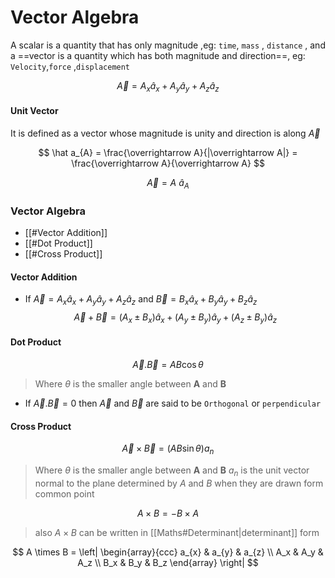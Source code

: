 # Vector Algebra
A scalar is a quantity that has only magnitude ,eg: `time`, `mass` , `distance` , and a ==vector is a quantity which has both magnitude and direction==, eg: `Velocity`,`force` ,`displacement`

$$
\overrightarrow A =A_{x}\hat a_{x}+A_{y}\hat a_{y}+A_{z}\hat a_{z}
$$
#### Unit Vector
It is defined as a vector whose magnitude is unity and direction is along $\overrightarrow A$

$$
\hat a_{A} = \frac{\overrightarrow A}{|\overrightarrow A|} = \frac{\overrightarrow A}{\overrightarrow A} 
$$

$$
\overrightarrow A = A\  \hat a_{A}
$$

### Vector Algebra
- [[#Vector Addition]]
- [[#Dot Product]]
- [[#Cross Product]]

#### Vector Addition
- If $\overrightarrow A = A_{x}\hat a_{x}+A_{y}\hat a_{y}+A_{z}\hat a_{z}$ and $\overrightarrow B = B_{x}\hat a_{x}+B_{y}\hat a_{y}+B_{z}\hat a_{z}$
$$
\overrightarrow A +\overrightarrow B = (A_{x} \pm B_{x})\hat a_{x}+(A_{y} \pm B_{y})\hat a_{y}+(A_{z} \pm B_{y })\hat a_{z}
$$



#### Dot Product
$$
\overrightarrow A . \overrightarrow B  = AB \cos\theta 
$$
> Where $\theta$ is the smaller angle between **A** and **B** 
- If $\overrightarrow A . \overrightarrow B = 0$ then $\overrightarrow A$ and $\overrightarrow B$ are said to be `Orthogonal` or `perpendicular`
#### Cross Product
$$
\overrightarrow A \times \overrightarrow B  = (AB \sin\theta)a_n 
$$
>  Where $\theta$ is the smaller angle between **A** and **B** 
> $a_n$ is the unit vector normal to the plane determined by $A$ and $B$ when they are drawn form common point 

$$
A \times B = - B \times A
 $$

> also $A \times B$ can be written in [[Maths#Determinant|determinant]] form 

$$
A \times B = \left| \begin{array}{ccc}   a_{x} &  a_{y} &  a_{z} \\ A_x & A_y & A_z \\  B_x & B_y & B_z \end{array}  \right|
$$
